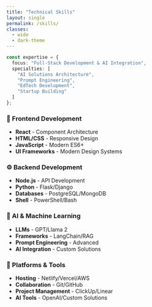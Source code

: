 ```yaml
---
title: "Technical Skills"
layout: single
permalink: /skills/
classes:
  - wide
  - dark-theme
---
```


```typescript
const expertise = {
  focus: "Full-Stack Development & AI Integration",
  specialties: [
    "AI Solutions Architecture",
    "Prompt Engineering",
    "EdTech Development",
    "Startup Building"
  ]
};
```

<div class="skills-grid">
  <div class="skill-category">
    <h3>🔧 Frontend Development</h3>
    <ul>
      <li><strong>React</strong> - Component Architecture</li>
      <li><strong>HTML/CSS</strong> - Responsive Design</li>
      <li><strong>JavaScript</strong> - Modern ES6+</li>
      <li><strong>UI Frameworks</strong> - Modern Design Systems</li>
    </ul>
  </div>

  <div class="skill-category">
    <h3>⚙️ Backend Development</h3>
    <ul>
      <li><strong>Node.js</strong> - API Development</li>
      <li><strong>Python</strong> - Flask/Django</li>
      <li><strong>Databases</strong> - PostgreSQL/MongoDB</li>
      <li><strong>Shell</strong> - PowerShell/Bash</li>
    </ul>
  </div>

  <div class="skill-category">
    <h3>🤖 AI & Machine Learning</h3>
    <ul>
      <li><strong>LLMs</strong> - GPT/Llama 2</li>
      <li><strong>Frameworks</strong> - LangChain/RAG</li>
      <li><strong>Prompt Engineering</strong> - Advanced</li>
      <li><strong>AI Integration</strong> - Custom Solutions</li>
    </ul>
  </div>

  <div class="skill-category">
    <h3>🚀 Platforms & Tools</h3>
    <ul>
      <li><strong>Hosting</strong> - Netlify/Vercel/AWS</li>
      <li><strong>Collaboration</strong> - Git/GitHub</li>
      <li><strong>Project Management</strong> - ClickUp/Linear</li>
      <li><strong>AI Tools</strong> - OpenAI/Custom Solutions</li>
    </ul>
  </div>
</div>
